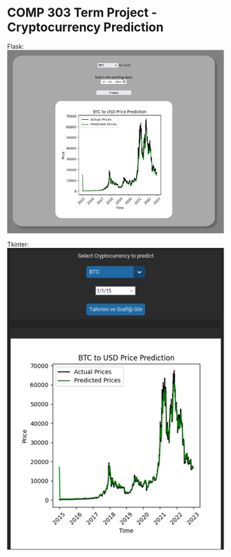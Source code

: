 # COMP 303 Term Project - Cryptocurrency Prediction

Flask:
![flask](flask.png?raw=true "flask")

Tkinter:
![tkinter](tkinter.png?raw=true "tkinter")
